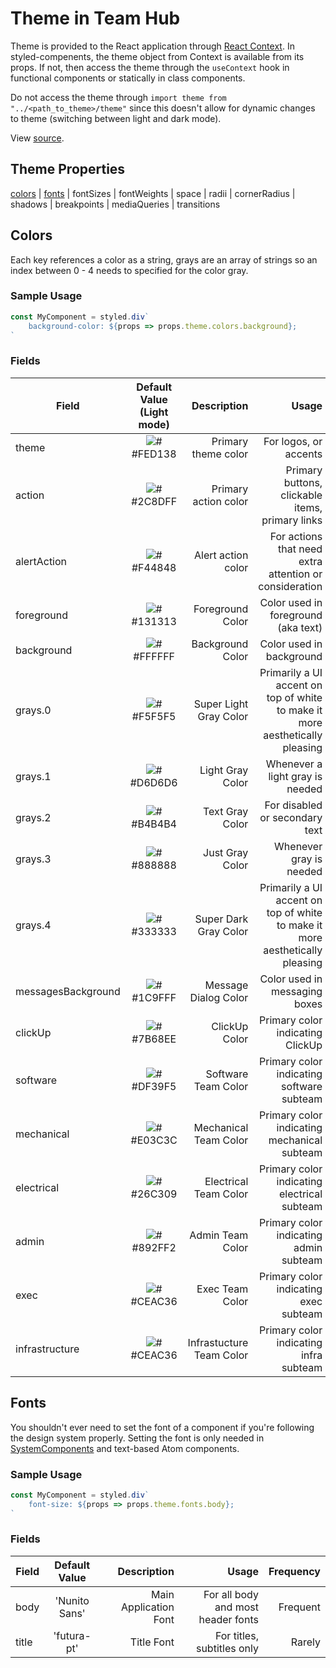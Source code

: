 # Theme in Team Hub

Theme is provided to the React application through [React Context](https://reactjs.org/docs/context.html). In styled-compenents, the theme object from Context is available from its props. If not, then access the theme through the `useContext` hook in functional components or statically in class components.

Do not access the theme through `import theme from "../<path_to_theme>/theme"` since this doesn't allow for dynamic changes to theme (switching between light and dark mode).

View [source](../../frontend/components/theme.js).

## Theme Properties

[colors](#colors) | [fonts](#fonts) | fontSizes | fontWeights | space | radii | cornerRadius | shadows | breakpoints | mediaQueries | transitions

## Colors

Each key references a color as a string, grays are an array of strings so an index between 0 - 4 needs to specified for the color gray.

### Sample Usage

```javascript
const MyComponent = styled.div`
    background-color: ${props => props.theme.colors.background};
`
```

### Fields

| Field             | Default Value (Light mode)   | Description      | Usage      | Frequency
| -------------------|:-----------------------------:| ----------------:|---------------:|------------:|
| theme              | ![#](https://placehold.it/25/FED138/000000?text=+) #FED138 | Primary theme color | For logos, or accents | Sometimes
| action             | ![#](https://placehold.it/25/2C8DFF/000000?text=+) #2C8DFF | Primary action color  | Primary buttons, clickable items, primary links | Sparingly
| alertAction        | ![#](https://placehold.it/25/F44848/000000?text=+) #F44848 | Alert action color | For actions that need extra attention or consideration | Rarely |
| foreground         | ![#](https://placehold.it/25/131313/000000?text=+) #131313 | Foreground Color | Color used in foreground (aka text) | Frequent |
| background         | ![#](https://placehold.it/25/FFFFFF/000000?text=+) #FFFFFF | Background Color | Color used in background | Frequent |
| grays.0            | ![#](https://placehold.it/25/F5F5F5/000000?text=+) #F5F5F5 | Super Light Gray Color | Primarily a UI accent on top of white to make it more aesthetically pleasing | Rarely |
| grays.1            | ![#](https://placehold.it/25/D6D6D6/000000?text=+) #D6D6D6 | Light Gray Color | Whenever a light gray is needed | Sparingly |
| grays.2            | ![#](https://placehold.it/25/B4B4B4/000000?text=+) #B4B4B4 | Text Gray Color | For disabled or secondary text | Sparingly |
| grays.3            | ![#](https://placehold.it/25/888888/000000?text=+) #888888 | Just Gray Color | Whenever gray is needed | Sparingly |
| grays.4            | ![#](https://placehold.it/25/333333/000000?text=+) #333333 | Super Dark Gray Color | Primarily a UI accent on top of white to make it more aesthetically pleasing | Sparingly |
| messagesBackground | ![#](https://placehold.it/25/1C9FFF/000000?text=+) #1C9FFF | Message Dialog Color | Color used in messaging boxes | Rarely |
| clickUp            | ![#](https://placehold.it/25/7B68EE/000000?text=+) #7B68EE | ClickUp Color | Primary color indicating ClickUp | Rarely |
| software           | ![#](https://placehold.it/25/DF39F5/000000?text=+) #DF39F5 | Software Team Color | Primary color indicating software subteam | Sparingly |
| mechanical         | ![#](https://placehold.it/25/E03C3C/000000?text=+) #E03C3C | Mechanical Team Color | Primary color indicating mechanical subteam | Sparingly |
| electrical         | ![#](https://placehold.it/25/26C309/000000?text=+) #26C309 | Electrical Team Color | Primary color indicating electrical subteam | Sparingly |
| admin              | ![#](https://placehold.it/25/892FF2/000000?text=+) #892FF2 | Admin Team Color | Primary color indicating admin subteam | Sparingly |
| exec               | ![#](https://placehold.it/25/CEAC36/000000?text=+) #CEAC36 | Exec Team Color | Primary color indicating exec subteam | Sparingly |
| infrastructure     | ![#](https://placehold.it/25/CEAC36/000000?text=+) #CEAC36 | Infrastucture Team Color | Primary color indicating infra subteam | Sparingly |

## Fonts

You shouldn't ever need to set the font of a component if you're following the design system properly. Setting the font is only needed in [SystemComponents](../../frontend/components/atoms/SystemComponents.js) and text-based Atom components.

### Sample Usage

```javascript
const MyComponent = styled.div`
    font-size: ${props => props.theme.fonts.body};
`
```

### Fields

| Field             | Default Value   | Description      | Usage      | Frequency
| -------------------|:-----------------------------:| ----------------:|---------------:|------------:|
| body              | 'Nunito Sans' | Main Application Font | For all body and most header fonts | Frequent |
| title             | 'futura-pt' | Title Font | For titles, subtitles only | Rarely |